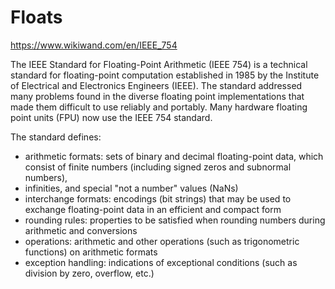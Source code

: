 # Floats

https://www.wikiwand.com/en/IEEE_754


The IEEE Standard for Floating-Point Arithmetic (IEEE 754) is a technical standard for floating-point computation established in 1985 by the Institute of Electrical and Electronics Engineers (IEEE). The standard addressed many problems found in the diverse floating point implementations that made them difficult to use reliably and portably. Many hardware floating point units (FPU) now use the IEEE 754 standard.

The standard defines:
- arithmetic formats: sets of binary and decimal floating-point data, which consist of finite numbers (including signed zeros and subnormal numbers), 
- infinities, and special "not a number" values (NaNs)
- interchange formats: encodings (bit strings) that may be used to exchange floating-point data in an efficient and compact form
- rounding rules: properties to be satisfied when rounding numbers during arithmetic and conversions
- operations: arithmetic and other operations (such as trigonometric functions) on arithmetic formats
- exception handling: indications of exceptional conditions (such as division by zero, overflow, etc.)

